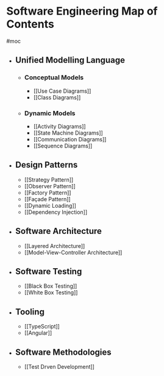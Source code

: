 # Software Engineering Map of Contents
#moc 
- ## Unified Modelling Language
	- ### Conceptual Models
		- [[Use Case Diagrams]]
		- [[Class Diagrams]]
	- ### Dynamic Models
		- [[Activity Diagrams]]
		- [[State Machine Diagrams]]
		- [[Communication Diagrams]]
		- [[Sequence Diagrams]]
- ## Design Patterns
	- [[Strategy Pattern]]
	- [[Observer Pattern]]
	- [[Factory Pattern]]
	- [[Façade Pattern]]
	- [[Dynamic Loading]]
	- [[Dependency Injection]]
- ## Software Architecture
	- [[Layered Architecture]]
	- [[Model-View-Controller Architecture]]
- ## Software Testing
	- [[Black Box Testing]]
	- [[White Box Testing]]
- ## Tooling
	- [[TypeScript]]
	- [[Angular]]
- ## Software Methodologies
	- [[Test Drven Development]]
